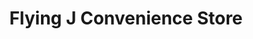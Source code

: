 ---
title: "Flying J Convenience Store"
url: /richfield/flying-j-convenience-store/
shop: convenience
---